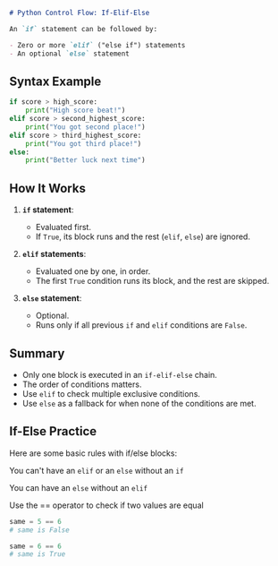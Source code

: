 
````markdown
# Python Control Flow: If-Elif-Else

An `if` statement can be followed by:

- Zero or more `elif` ("else if") statements
- An optional `else` statement
````
## Syntax Example

```python
if score > high_score:
    print("High score beat!")
elif score > second_highest_score:
    print("You got second place!")
elif score > third_highest_score:
    print("You got third place!")
else:
    print("Better luck next time")
````

## How It Works

1. **`if` statement**:

   * Evaluated first.
   * If `True`, its block runs and the rest (`elif`, `else`) are ignored.

2. **`elif` statements**:

   * Evaluated one by one, in order.
   * The first `True` condition runs its block, and the rest are skipped.

3. **`else` statement**:

   * Optional.
   * Runs only if all previous `if` and `elif` conditions are `False`.

## Summary

* Only one block is executed in an `if-elif-else` chain.
* The order of conditions matters.
* Use `elif` to check multiple exclusive conditions.
* Use `else` as a fallback for when none of the conditions are met.

## If-Else Practice
Here are some basic rules with if/else blocks:

You can't have an `elif` or an `else` without an `if`

You can have an `else` without an `elif`

Use the == operator to check if two values are equal

````python
same = 5 == 6
# same is False

same = 6 == 6
# same is True
````
